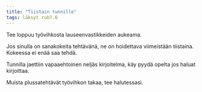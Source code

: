 ```yaml
---
title: "Tiistain tunnille"
tags: läksyt rub7.6
---
```


Tee loppuu työvihkosta lauseenvastikkeiden aukeama.

Jos sinulla on sanakokeita tehtävänä, ne on hoidettava viimeistään tiistaina. Kokeessa ei enää saa tehdä. 

Tunnilla jaettiin vapaaehtoinen neljäs kirjoitelma, käy pyydä opelta jos haluat kirjoittaa.

Muista plussatehtävät työvihkon takaa, tee halutessasi.